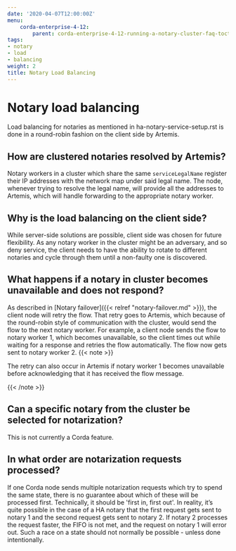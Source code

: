 ```yaml
---
date: '2020-04-07T12:00:00Z'
menu:
    corda-enterprise-4-12:
        parent: corda-enterprise-4-12-running-a-notary-cluster-faq-toctree
tags:
- notary
- load
- balancing
weight: 2
title: Notary Load Balancing
---
```



# Notary load balancing

Load balancing for notaries as mentioned in ha-notary-service-setup.rst is done in a round-robin fashion
on the client side by Artemis.


## How are clustered notaries resolved by Artemis?

Notary workers in a cluster which share the same `serviceLegalName` register their IP addresses with the network map under said legal name.
The node, whenever trying to resolve the legal name, will provide all the addresses to Artemis, which will handle forwarding
to the appropriate notary worker.


## Why is the load balancing on the client side?

While server-side solutions are possible, client side was chosen for future flexibility. As any notary worker in the
cluster might be an adversary, and so deny service, the client needs to have the ability to rotate to different notaries and
cycle through them until a non-faulty one is discovered.


## What happens if a notary in cluster becomes unavailable and does not respond?

As described in [Notary failover]({{< relref "notary-failover.md" >}}), the client node will retry the flow. That retry goes to Artemis, which because of the round-robin
style of communication with the cluster, would send the flow to the next notary worker. For example, a client node sends the flow to notary worker 1, which
becomes unavailable, so the client times out while waiting for a response and retries the flow automatically. The flow now gets sent to notary worker 2.
{{< note >}}

The retry can also occur in Artemis if notary worker 1 becomes unavailable before acknowledging that it has received the flow message.

{{< /note >}}



## Can a specific notary from the cluster be selected for notarization?

This is not currently a Corda feature.


## In what order are notarization requests processed?

If one Corda node sends multiple notarization requests which try to spend the same state, there is no guarantee about which of these will be processed first.
Technically, it should be 'first in, first out'. In reality, it’s quite possible in the case of a HA notary that the first request gets sent
to notary 1 and the second request gets sent to notary 2. If notary 2 processes the request faster, the FIFO is not met, and the request on notary
1 will error out. Such a race on a state should not normally be possible - unless done intentionally.

